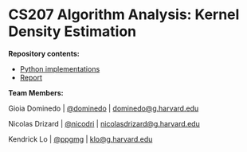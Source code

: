 # CS207 Algorithm Analysis: Kernel Density Estimation

**Repository contents:**

- [Python implementations](code/KDE_python.ipynb)
- [Report](write-up/cs207-algo-paper.pdf)

**Team Members:**

Gioia Dominedo  |  [@dominedo](https://github.com/dominedo)  |  dominedo@g.harvard.edu

Nicolas Drizard  |  [@nicodri](https://github.com/nicodri)  |  nicolasdrizard@g.harvard.edu

Kendrick Lo  |  [@ppgmg](https://github.com/ppgmg)  |  klo@g.harvard.edu

